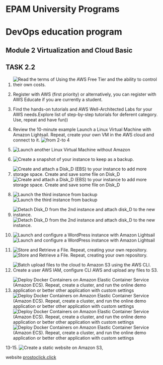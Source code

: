 # EPAM University Programs
# DevOps education program
## Module 2 Virtualization and Cloud Basic
## TASK 2.2
1. ![Read the terms of Using the AWS Free Tier and the ability to control their own costs.](https://github.com/MarchenkoOlexandr/DevOps_online_Vinnitsja_2021Q4/blob/79b32d7ad2c7bec1d1ad29d0cde8c9dae4ba0115/m1/task2.2/Screenshot_0.png "Read the terms of Using the AWS Free Tier and the ability to control their own costs.")

2. Register with AWS (first priority) or alternatively, you can register with AWS Educate if you are currently a student.
3. Find the hands-on tutorials and AWS Well-Architected Labs for your AWS needs.Explore list of step-by-step tutorials for deferent category. Use, repeat and have fun))
4. Review the 10-minute example Launch a Linux Virtual Machine with Amazon Lightsail. Repeat, create your own VM in the AWS cloud and connect to it. 
   ![from 2-to 4](https://github.com/MarchenkoOlexandr/DevOps_online_Vinnitsja_2021Q4/blob/79b32d7ad2c7bec1d1ad29d0cde8c9dae4ba0115/m1/task2.2/Screenshot_1.png "from 2- to 4")

5. ![Launch another Linux Virtual Machine without Amazon](https://github.com/MarchenkoOlexandr/DevOps_online_Vinnitsja_2021Q4/blob/79b32d7ad2c7bec1d1ad29d0cde8c9dae4ba0115/m1/task2.2/Screenshot_2.png "Launch another Linux Virtual Machine without Amazon")

6. ![Create a snapshot of your instance to keep as a backup.](https://github.com/MarchenkoOlexandr/DevOps_online_Vinnitsja_2021Q4/blob/79b32d7ad2c7bec1d1ad29d0cde8c9dae4ba0115/m1/task2.2/Screenshot_5.png "Create a snapshot of your instance to keep as a backup.")

7. ![Create and attach a Disk_D (EBS) to your instance to add more storage space. Create and save some file on Disk_D](https://github.com/MarchenkoOlexandr/DevOps_online_Vinnitsja_2021Q4/blob/79b32d7ad2c7bec1d1ad29d0cde8c9dae4ba0115/m1/task2.2/Screenshot_6.png "Create and attach a Disk_D (EBS) to your instance to add more storage space. Create and save some file on Disk_D")
   ![Create and attach a Disk_D (EBS) to your instance to add more storage space. Create and save some file on Disk_D](https://github.com/MarchenkoOlexandr/DevOps_online_Vinnitsja_2021Q4/blob/79b32d7ad2c7bec1d1ad29d0cde8c9dae4ba0115/m1/task2.2/Screenshot_8.png "Create and attach a Disk_D (EBS) to your instance to add more storage space. Create and save some file on Disk_D")

8. ![Launch the third instance from backup](https://github.com/MarchenkoOlexandr/DevOps_online_Vinnitsja_2021Q4/blob/79b32d7ad2c7bec1d1ad29d0cde8c9dae4ba0115/m1/task2.2/Screenshot_9.png "Launch the third instance from backup")
   ![Launch the third instance from backup](https://github.com/MarchenkoOlexandr/DevOps_online_Vinnitsja_2021Q4/blob/79b32d7ad2c7bec1d1ad29d0cde8c9dae4ba0115/m1/task2.2/Screenshot_10.png "Launch the third instance from backup")

9. ![Detach Disk_D from the 2nd instance and attach disk_D to the new instance.](https://github.com/MarchenkoOlexandr/DevOps_online_Vinnitsja_2021Q4/blob/79b32d7ad2c7bec1d1ad29d0cde8c9dae4ba0115/m1/task2.2/Screenshot_12.png "Detach Disk_D from the 2nd instance and attach disk_D to the new instance.")
   ![Detach Disk_D from the 2nd instance and attach disk_D to the new instance.](https://github.com/MarchenkoOlexandr/DevOps_online_Vinnitsja_2021Q4/blob/79b32d7ad2c7bec1d1ad29d0cde8c9dae4ba0115/m1/task2.2/Screenshot_13.png "Detach Disk_D from the 2nd instance and attach disk_D to the new instance.")

10. ![Launch and configure a WordPress instance with Amazon Lightsail](https://github.com/MarchenkoOlexandr/DevOps_online_Vinnitsja_2021Q4/blob/79b32d7ad2c7bec1d1ad29d0cde8c9dae4ba0115/m1/task2.2/Screenshot_15.png "Launch and configure a WordPress instance with Amazon Lightsail")
    ![Launch and configure a WordPress instance with Amazon Lightsail](https://github.com/MarchenkoOlexandr/DevOps_online_Vinnitsja_2021Q4/blob/79b32d7ad2c7bec1d1ad29d0cde8c9dae4ba0115/m1/task2.2/Screenshot_16.png "Launch and configure a WordPress instance with Amazon Lightsail")

11. ![Store and Retrieve a File. Repeat, creating your own repository.](https://github.com/MarchenkoOlexandr/DevOps_online_Vinnitsja_2021Q4/blob/79b32d7ad2c7bec1d1ad29d0cde8c9dae4ba0115/m1/task2.2/Screenshot_17.png "Store and Retrieve a File. Repeat, creating your own repository.")
    ![Store and Retrieve a File. Repeat, creating your own repository.](https://github.com/MarchenkoOlexandr/DevOps_online_Vinnitsja_2021Q4/blob/79b32d7ad2c7bec1d1ad29d0cde8c9dae4ba0115/m1/task2.2/Screenshot_18.png "Store and Retrieve a File. Repeat, creating your own repository.")

12. ![Batch upload files to the cloud to Amazon S3 using the AWS CLI. Create a user AWS IAM, configure CLI AWS and upload any files to S3. ](https://github.com/MarchenkoOlexandr/DevOps_online_Vinnitsja_2021Q4/blob/79b32d7ad2c7bec1d1ad29d0cde8c9dae4ba0115/m1/task2.2/Screenshot_19.png "Batch upload files to the cloud to Amazon S3 using the AWS CLI. Create a user AWS IAM, configure CLI AWS and upload any files to S3. ")

14. ![Deploy Docker Containers on Amazon Elastic Container Service (Amazon ECS). Repeat, create a cluster, and run the online demo application or better other application with custom settings](https://github.com/MarchenkoOlexandr/DevOps_online_Vinnitsja_2021Q4/blob/79b32d7ad2c7bec1d1ad29d0cde8c9dae4ba0115/m1/task2.2/Screenshot_21.png "Deploy Docker Containers on Amazon Elastic Container Service (Amazon ECS). Repeat, create a cluster, and run the online demo application or better other application with custom settings")
    ![Deploy Docker Containers on Amazon Elastic Container Service (Amazon ECS). Repeat, create a cluster, and run the online demo application or better other application with custom settings](https://github.com/MarchenkoOlexandr/DevOps_online_Vinnitsja_2021Q4/blob/79b32d7ad2c7bec1d1ad29d0cde8c9dae4ba0115/m1/task2.2/Screenshot_22.png "Deploy Docker Containers on Amazon Elastic Container Service (Amazon ECS). Repeat, create a cluster, and run the online demo application or better other application with custom settings")
    ![Deploy Docker Containers on Amazon Elastic Container Service (Amazon ECS). Repeat, create a cluster, and run the online demo application or better other application with custom settings](https://github.com/MarchenkoOlexandr/DevOps_online_Vinnitsja_2021Q4/blob/79b32d7ad2c7bec1d1ad29d0cde8c9dae4ba0115/m1/task2.2/Screenshot_23.png "Deploy Docker Containers on Amazon Elastic Container Service (Amazon ECS). Repeat, create a cluster, and run the online demo application or better other application with custom settings")
    ![Deploy Docker Containers on Amazon Elastic Container Service (Amazon ECS). Repeat, create a cluster, and run the online demo application or better other application with custom settings](https://github.com/MarchenkoOlexandr/DevOps_online_Vinnitsja_2021Q4/blob/79b32d7ad2c7bec1d1ad29d0cde8c9dae4ba0115/m1/task2.2/Screenshot_24.png "Deploy Docker Containers on Amazon Elastic Container Service (Amazon ECS). Repeat, create a cluster, and run the online demo application or better other application with custom settings")

13-15. ![Create a static website on Amazon S3,](https://github.com/MarchenkoOlexandr/DevOps_online_Vinnitsja_2021Q4/blob/79b32d7ad2c7bec1d1ad29d0cde8c9dae4ba0115/m1/task2.2/Screenshot_20.png "Launch another Linux Virtual Machine without Amazon")

  <p>website <a href="http://prostoclick.click/">prostoclick.click</a></p>







